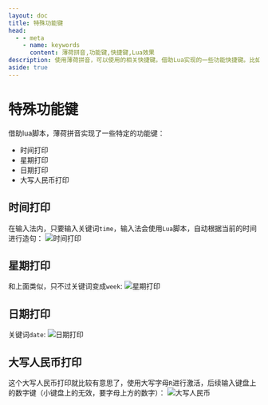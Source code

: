 ```yaml
---
layout: doc
title: 特殊功能键
head:
  - - meta
    - name: keywords
      content: 薄荷拼音,功能键,快捷键,Lua效果
description: 使用薄荷拼音，可以使用的相关快捷键。借助Lua实现的一些功能快捷键。比如： 自动输入当天日期、时间和人民币大小写等。在rime输入法上也可以实现快捷输入。
aside: true
---
```


# 特殊功能键
借助lua脚本，薄荷拼音实现了一些特定的功能键：
- 时间打印
- 星期打印
- 日期打印
- 大写人民币打印

<div class="wwads-cn wwads-horizontal" data-id="266" ></div>

## 时间打印
在输入法内，只要输入关键词`time`，输入法会使用`Lua`脚本，自动根据当前的时间进行造句：
![时间打印](/image/demo/timeKey.webp)

## 星期打印
和上面类似，只不过关键词变成`week`:
![星期打印](/image/demo/weekKey.webp)

## 日期打印
关键词`date`:
![日期打印](/image/demo/dateKey.webp)


## 大写人民币打印
这个大写人民币打印就比较有意思了，使用大写字母`R`进行激活，后续输入键盘上的数字键（小键盘上的无效，要字母上方的数字）：
![大写人民币](/image/demo/rmbKey.webp)